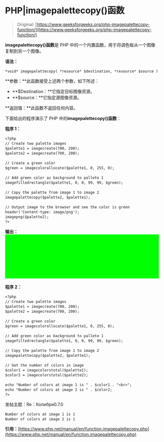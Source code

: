 # PHP|imagepalettecopy()函数

> Original: [https://www.geeksforgeeks.org/php-imagepalettecopy-function/](https://www.geeksforgeeks.org/php-imagepalettecopy-function/)

**imagepalettecopy()函数**是 PHP 中的一个内置函数，用于将调色板从一个图像复制到另一个图像。

**语法：**

```
*void* imagepalettecopy( *resource* $destination, *resource* $source )
```

**参数：**此函数接受上述两个参数，如下所述：

*   **$Destination：**它指定目标图像资源。
*   **$source：**它指定源图像资源。

**返回值：**此函数不返回任何内容。

下面给出的程序演示了 PHP 中的**imagepalettecopy()函数**：

**程序 1：**

```
<?php
// Create two palette images
$palette1 = imagecreate(700, 200);
$palette2 = imagecreate(700, 200);

// Create a green color
$green = imagecolorallocate($palette1, 0, 255, 0);

// Add green color as background to pallete 1
imagefilledrectangle($palette1, 0, 0, 99, 99, $green);

// Copy the palette from image 1 to image 2
imagepalettecopy($palette2, $palette1);

// Output image to the browser and see the color is green
header('Content-type: image/png');
imagepng($palette2);
?>
```

**输出：**
![](img/3a6443c7a30423251c7e74f5ebd3f0af.png)

**程序 2：**

```
<?php
// Create two palette images
$palette1 = imagecreate(700, 200);
$palette2 = imagecreate(700, 200);

// Create a green color
$green = imagecolorallocate($palette1, 0, 255, 0);

// Add green color as background to pallete 1
imagefilledrectangle($palette1, 0, 0, 99, 99, $green);

// Copy the palette from image 1 to image 2
imagepalettecopy($palette2, $palette1);

// Get the number of colors in image
$color1 = imagecolorstotal($palette1);
$color2 = imagecolorstotal($palette2);

echo "Number of colors at image 1 is " . $color1 . "<br>";
echo "Number of colors at image 2 is " . $color2;
?>
```

发帖主题：Re：Колибри0.7.0

```
Number of colors at image 1 is 1
Number of colors at image 2 is 1
```

**引用：**[https://www.php.net/manual/en/function.imagepalettecopy.php](https://www.php.net/manual/en/function.imagepalettecopy.php)